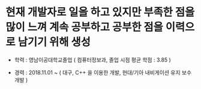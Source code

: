 # 현재 개발자로 일을 하고 있지만 부족한 점을 많이 느껴 계속 공부하고 공부한 점을 이력으로 남기기 위해 생성

- 학력 : 영남이공대학교졸업 ( 컴퓨터정보과, 졸업 시점 평균 학점 : 3.85 )

- 경력 : 2018.11.01 ~ ( 대구, C++ 을 이용한 개발, 현대/기아 내비게이션 유지 보수 개발 )
